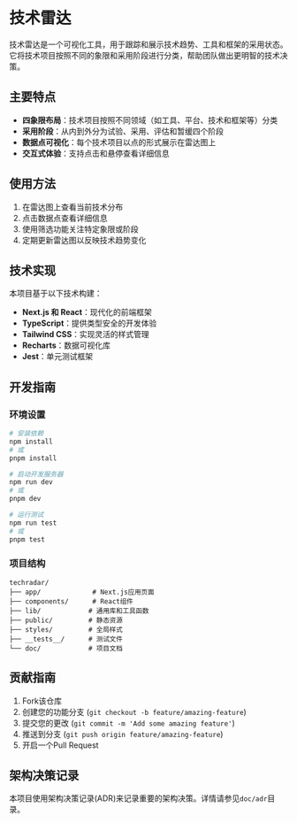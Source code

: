 # 技术雷达

技术雷达是一个可视化工具，用于跟踪和展示技术趋势、工具和框架的采用状态。它将技术项目按照不同的象限和采用阶段进行分类，帮助团队做出更明智的技术决策。

## 主要特点

- **四象限布局**：技术项目按照不同领域（如工具、平台、技术和框架等）分类
- **采用阶段**：从内到外分为试验、采用、评估和暂缓四个阶段
- **数据点可视化**：每个技术项目以点的形式展示在雷达图上
- **交互式体验**：支持点击和悬停查看详细信息

## 使用方法

1. 在雷达图上查看当前技术分布
2. 点击数据点查看详细信息
3. 使用筛选功能关注特定象限或阶段
4. 定期更新雷达图以反映技术趋势变化

## 技术实现

本项目基于以下技术构建：
- **Next.js 和 React**：现代化的前端框架
- **TypeScript**：提供类型安全的开发体验
- **Tailwind CSS**：实现灵活的样式管理
- **Recharts**：数据可视化库
- **Jest**：单元测试框架

## 开发指南

### 环境设置

```bash
# 安装依赖
npm install
# 或
pnpm install

# 启动开发服务器
npm run dev
# 或
pnpm dev

# 运行测试
npm run test
# 或
pnpm test
```

### 项目结构

```
techradar/
├── app/             # Next.js应用页面
├── components/      # React组件
├── lib/            # 通用库和工具函数
├── public/         # 静态资源
├── styles/         # 全局样式
├── __tests__/      # 测试文件
└── doc/            # 项目文档
```

## 贡献指南

1. Fork该仓库
2. 创建您的功能分支 (`git checkout -b feature/amazing-feature`)
3. 提交您的更改 (`git commit -m 'Add some amazing feature'`)
4. 推送到分支 (`git push origin feature/amazing-feature`)
5. 开启一个Pull Request

## 架构决策记录

本项目使用架构决策记录(ADR)来记录重要的架构决策。详情请参见`doc/adr`目录。